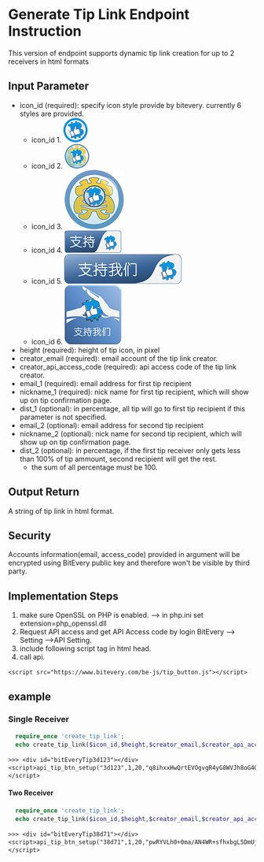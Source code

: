 # Generate Tip Link Endpoint Instruction
This version of endpoint supports dynamic tip link creation for up to 2 receivers in html formats

## Input Parameter
* icon_id (required): specify icon style provide by bitevery. currently 6 styles are provided.
	* icon_id 1. ![TIP_ICON1](image/tip_icon_1.png)
	* icon_id 2. ![TIP_ICON2](image/tip_icon_2.png)
	* icon_id 3. ![TIP_ICON3](image/tip_icon_3.png)
	* icon_id 4. ![TIP_ICON4](image/tip_icon_4.png)
	* icon_id 5. ![TIP_ICON5](image/tip_icon_5.png)
	* icon_id 6. ![TIP_ICON6](image/tip_icon_6.png)
* height (required): height of tip icon, in pixel
* creator_email (required): email account of the tip link creator.
* creator_api_access_code (required): api access code of the tip link creator.
* email_1 (required): email address for first tip recipient
* nickname_1 (required): nick name for first tip recipient, which will show up on tip confirmation page.
* dist_1 (optional): in percentage, all tip will go to first tip recipient if this parameter is not specified.
* email_2 (optional): email address for second tip recipient
* nickname_2 (optional): nick name for second tip recipient, which will show up on tip confirmation page.
* dist_2 (optional): in percentage, if the first tip receiver only gets less than 100% of tip ammount, second recipient will get the rest.
  * the sum of all percentage must be 100.

## Output Return
A string of tip link in html format. 

## Security
Accounts information(email, access_code) provided in argument will be encrypted using BitEvery public key and therefore won't be visible by third party.

## Implementation Steps
1. make sure OpenSSL on PHP is enabled.  --> in php.ini set extension=php_openssl.dll
2. Request API access and get API Access code by login BitEvery --> Setting -->API Setting.
3. include following script tag in html head. 
4. call api.
```
<script src="https://www.bitevery.com/be-js/tip_button.js"></script>
```


## example
### Single Receiver
``` php
  require_once 'create_tip_link';
  echo create_tip_link($icon_id,$height,$creator_email,$creator_api_access_code, $email_1,$nickname_1);
```
```
>>> <div id="bitEveryTip3d123"></div><script>api_tip_btn_setup("3d123",1,20,"q8ihxxHwQrtEVOgvgR4yG8WVJh8oG4Qx/qaH9SuWW2UD2A6vSN+K7PUF3vJu05szsMtbG4IGNmmVr74AEIicGmb5fzbmmTJOhgf9+9K36uJKrku3klGD8iQX6eM7a6W3L7Ng9ykoYLyW/V1B/tfUo1T7V/LZIW97aZDG9kpBTkMCU2RZ93f1nvGxTI7QBV6Tm2Ivd2REJBPAExbzKPAFjOOZPW4s9ASY1Agh1oi9kpID0PMEMncPCWwQ+hhvas74wWadA6OFk4OKPUiRKR+6mahQxGKVMxg1JsWQgdXoYgB4L6TQPUeTfmyQTcRj4niForuQSJ/Igt7je7ZWJO4HFA==","qAbdjKmrxy6WtPwpU07CruJW6QwCBh+2sdu9v5A4b5W393lv9Z2XXblonF4e+Ea57Ct0OAN4SS9Low9qVCOmo54HVoHgzwhxyuzFNkwbYNygYJcUnS7NS60uvd4RY8U5Lu7+Jwa/kf0nOeahjPMkFxJgKWSLtMXufpR7L9IcRUoceMWRyavlCTMW1R+rzVJ78hLVmEQz7rLjGdyA6BRj2uzbTaFE0hFuRvThUaP5VFjIRfuMO83uUJIcor8dHNYXCIg8ap2Euvm9LT2pzGfifQGxIoBYmyxo/d7HRR69kFSiowHwAHZDqTfCS1qxgQQJ0aI8OS9OsMlR5+IylEGaig==","dUebvRqmnn9p6W50p/pV1mNsvzoztFiBKlyfxQ71HsyLE7MWyOGOzAfOsgwJl9uiSWWcxdKoxJLPzeQZn86fLGCaCo6rwB2NW5Fjr8iVYf40rVhbUGD1F09lbpg6xDinF83JxO7XeaRDSqqAUKFTWt2ELLg8gktyHqMa6BJGfezk0D6QxvwslK2M/pQbsyVxXI/ELT6IWrc1b+PY0BmaPCFTwoU+5bqvOag2xLze0JwK0Mg4q8OMjSgHuWyfF6lgwbncoYoIBTaAJ1PFLe0QHTkbVjCmOp7pFgGEAxNFATds/3cucFukaBN8LGlLuivI3TmLUkaqCwUCeV3JhpSisw==","apple",100,"VZnfV3UA/MXv9NhY10Mck+78SY8sCUdHmUagwYIwagTHHB65afyYD+i4mCUYLH3dj8vhAULd1GKq5jF1FqHEJxmOZA1qq9DG6tUISrpu2KSZSggzo0UY0C0XBIrIXBB9N5Xa0L7042bI+9vEx5/GnmZKmdI9A8umb0qE2wBWplDGuJWpM23J8JF5j92s++h6gxyBe7o02XnLC9QkSJVxxrlaKS0Y3eet2OVtAhQa6G7dOimNM857BWwnJzxqHkNykRM6enYa4wxoJzWkhKXxziRp8sDiDuZldQJNr0rHJ1ZrLPlhb7cnsjgokA7dS7zCJKp7RJl7DJeKYwstgLJEWA==","",0);</script>
```


#### Two Receiver
``` php
  require_once 'create_tip_link';
  echo create_tip_link($icon_id,$height,$creator_email,$creator_api_access_code, $email_1,$nickname_1,$dist_1,$email_2,$nickname_2,$dist_2);
```
```
>>> <div id="bitEveryTip38d71"></div><script>api_tip_btn_setup("38d71",1,20,"pwRYVLh0+0ma/AN4WR+sfhxbgL5DmUjvEU7P0YVYSSKKUKIbGHwZjFiclP2bavCZt+cWIlfYZaKHpGZeV17lhw2GwjnXnvZNWj7sx7B4IX0DdXsfzaIpnI18UXl2etXpxEypvx+v9fexUG1qgak/7sFe+cTLJmaiV02C5/v80G6C6W7hkWJsvK2XCVvXZxGdw/QPDfDmhBdX7iKhItIeziuSCS8zYHjtMGKl1XDO+KZY+Igr0gD2EoWaHi60Wd9Fqk6om/alGQfqK3Y8a6oLAzRmu1+7yc/6gmOrQBquNeMGqEK2rdtTsyTVj1vH7Ecf13qqMOoGhFMofeDJub72Rw==","nUbXxq/sLURMut4Ad4uJrjvRNG6411yBHmpNeH9WvKTcenX5kPI3zfFAVsbhjh/222ukiF9k7xtwkbmAcYvc5jkOiHyCYAGfAnFiYXVuSDszS0WBXvSzDA9Mg7YwfR4Az/nzb+3tBj6kpHF5wd7UBiFOF2EEsAHZeOdGo2uSPUCr3Vv3xdFMEQgwuB0hrYsTuerRm/d11dt/UzCT1W6SE8JSjek/h0jR9iV2cf07G0jVWl/fCDqRFV7CsH5VCDdFSyczC6OFMNYWJ2ljOQCkTN5j9fkNLvuOkCKERkG3A+me6NOhH1iK230lmh8qxz6grFaqLW3GIO3uFGXbVE4aFw==","sfC3dGU+K6nTOzN/S8NeaDpYzOEgJnYJmMQFznRkSlHAgGR1DCy7ODv158c8yDOCrDvOQQlYmWRZvC2bNwpZ6PYaJxUOpjuwni2rMOuE/Orut6Zv0JZf1c3ngfqWDzONxsHLMZmTXOxI5WClVFD5c0MFQE2adM3hiWXULoA0nKY6SVGW5QsOLZVlOCSzTBuBx8CwXnuCrOiIJ8yHspYUyKvtZtBlo/77lIHJfqvuRUzbCmL+CcP0srkKc+KUTxW90Nt5f3g2P7f23geLIwQYaxtK4HWiSKDiKlClvrA2XmCDuk5h+0PXbTnWOBuGytlWeNmgsld49seqfqKwqCvz8g==","apple",80,"O2MhOMjoeXi2OPPTOTerIQuYf++wen89A2fNFUlqTrQi8pglrCRoEPjA+FqGHf7HvQGL9I2MSEPgtINJoW1RgdICN3N8bf1uo+xOF7E6F7D6gPenzfxSQ/mPd8CpXw/TpgnXIVtG9sOxcAUWK1xvw4o8iLbChjNpOXo1txXRMa+epUFyo4TgyAyb8I2UdBnjozXK3YY1oileG314CNwJ84TmN3j9BhIRzycx6MJD/YZZy2yJDaR/GpuWkI7XDJtn8t8JAbDS9XBKvERIAgX/povFJxDRrLaETyb/XS18s50F8k6MjNYX3XD9add+zwK51RfTuFg64wU955+ro3bclg==","pear",20);</script>
```
